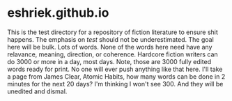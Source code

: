 # eshriek.github.io

This is the test directory for a repository of fiction literature to ensure shit happens. The emphasis on *test* should not be underestimated. The goal here will be bulk. Lots of words. None of the words here need have any relavance, meaning, direction, or coherence. Hardcore fiction writers can do 3000 or more in a day, most days. Note, those are 3000 fully edited words ready for print. No one will ever push anything like that here. I'll take a page from James Clear, Atomic Habits, how many words can be done in 2 minutes for the next 20 days? I'm thinking I won't see 300. And they will be unedited and dismal.
